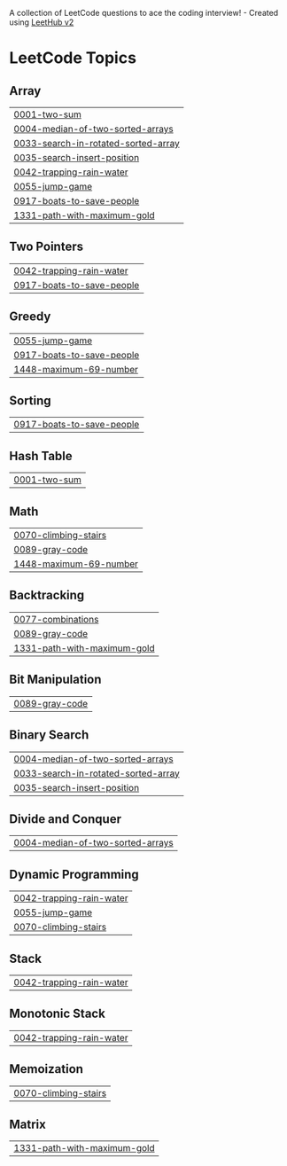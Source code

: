 A collection of LeetCode questions to ace the coding interview! - Created using [LeetHub v2](https://github.com/arunbhardwaj/LeetHub-2.0)
<!---LeetCode Topics Start-->
# LeetCode Topics
## Array
|  |
| ------- |
| [0001-two-sum](https://github.com/anshy0304/DSA/tree/master/0001-two-sum) |
| [0004-median-of-two-sorted-arrays](https://github.com/anshy0304/DSA/tree/master/0004-median-of-two-sorted-arrays) |
| [0033-search-in-rotated-sorted-array](https://github.com/anshy0304/DSA/tree/master/0033-search-in-rotated-sorted-array) |
| [0035-search-insert-position](https://github.com/anshy0304/DSA/tree/master/0035-search-insert-position) |
| [0042-trapping-rain-water](https://github.com/anshy0304/DSA/tree/master/0042-trapping-rain-water) |
| [0055-jump-game](https://github.com/anshy0304/DSA/tree/master/0055-jump-game) |
| [0917-boats-to-save-people](https://github.com/anshy0304/DSA/tree/master/0917-boats-to-save-people) |
| [1331-path-with-maximum-gold](https://github.com/anshy0304/DSA/tree/master/1331-path-with-maximum-gold) |
## Two Pointers
|  |
| ------- |
| [0042-trapping-rain-water](https://github.com/anshy0304/DSA/tree/master/0042-trapping-rain-water) |
| [0917-boats-to-save-people](https://github.com/anshy0304/DSA/tree/master/0917-boats-to-save-people) |
## Greedy
|  |
| ------- |
| [0055-jump-game](https://github.com/anshy0304/DSA/tree/master/0055-jump-game) |
| [0917-boats-to-save-people](https://github.com/anshy0304/DSA/tree/master/0917-boats-to-save-people) |
| [1448-maximum-69-number](https://github.com/anshy0304/DSA/tree/master/1448-maximum-69-number) |
## Sorting
|  |
| ------- |
| [0917-boats-to-save-people](https://github.com/anshy0304/DSA/tree/master/0917-boats-to-save-people) |
## Hash Table
|  |
| ------- |
| [0001-two-sum](https://github.com/anshy0304/DSA/tree/master/0001-two-sum) |
## Math
|  |
| ------- |
| [0070-climbing-stairs](https://github.com/anshy0304/DSA/tree/master/0070-climbing-stairs) |
| [0089-gray-code](https://github.com/anshy0304/DSA/tree/master/0089-gray-code) |
| [1448-maximum-69-number](https://github.com/anshy0304/DSA/tree/master/1448-maximum-69-number) |
## Backtracking
|  |
| ------- |
| [0077-combinations](https://github.com/anshy0304/DSA/tree/master/0077-combinations) |
| [0089-gray-code](https://github.com/anshy0304/DSA/tree/master/0089-gray-code) |
| [1331-path-with-maximum-gold](https://github.com/anshy0304/DSA/tree/master/1331-path-with-maximum-gold) |
## Bit Manipulation
|  |
| ------- |
| [0089-gray-code](https://github.com/anshy0304/DSA/tree/master/0089-gray-code) |
## Binary Search
|  |
| ------- |
| [0004-median-of-two-sorted-arrays](https://github.com/anshy0304/DSA/tree/master/0004-median-of-two-sorted-arrays) |
| [0033-search-in-rotated-sorted-array](https://github.com/anshy0304/DSA/tree/master/0033-search-in-rotated-sorted-array) |
| [0035-search-insert-position](https://github.com/anshy0304/DSA/tree/master/0035-search-insert-position) |
## Divide and Conquer
|  |
| ------- |
| [0004-median-of-two-sorted-arrays](https://github.com/anshy0304/DSA/tree/master/0004-median-of-two-sorted-arrays) |
## Dynamic Programming
|  |
| ------- |
| [0042-trapping-rain-water](https://github.com/anshy0304/DSA/tree/master/0042-trapping-rain-water) |
| [0055-jump-game](https://github.com/anshy0304/DSA/tree/master/0055-jump-game) |
| [0070-climbing-stairs](https://github.com/anshy0304/DSA/tree/master/0070-climbing-stairs) |
## Stack
|  |
| ------- |
| [0042-trapping-rain-water](https://github.com/anshy0304/DSA/tree/master/0042-trapping-rain-water) |
## Monotonic Stack
|  |
| ------- |
| [0042-trapping-rain-water](https://github.com/anshy0304/DSA/tree/master/0042-trapping-rain-water) |
## Memoization
|  |
| ------- |
| [0070-climbing-stairs](https://github.com/anshy0304/DSA/tree/master/0070-climbing-stairs) |
## Matrix
|  |
| ------- |
| [1331-path-with-maximum-gold](https://github.com/anshy0304/DSA/tree/master/1331-path-with-maximum-gold) |
<!---LeetCode Topics End-->